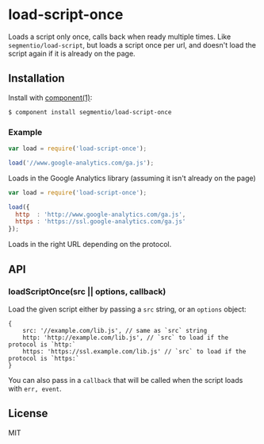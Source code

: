
# load-script-once

  Loads a script only once, calls back when ready multiple times. Like `segmentio/load-script`, but loads a script once per url, and doesn't load the script again if it is already on the page.

## Installation

  Install with [component(1)](http://component.io):

    $ component install segmentio/load-script-once


### Example

```js
var load = require('load-script-once');

load('//www.google-analytics.com/ga.js');
```

Loads in the Google Analytics library (assuming it isn't already on the page)

```js
var load = require('load-script-once');

load({
  http  : 'http://www.google-analytics.com/ga.js',
  https : 'https://ssl.google-analytics.com/ga.js'
});
```

Loads in the right URL depending on the protocol.


## API

### loadScriptOnce(src || options, callback)
  Load the given script either by passing a `src` string, or
  an `options` object:

    {
        src: '//example.com/lib.js', // same as `src` string
        http: 'http://example.com/lib.js', // `src` to load if the protocol is `http:`
        https: 'https://ssl.example.com/lib.js' // `src` to load if the protocol is `https:`
    }

  You can also pass in a `callback` that will be called when
  the script loads with `err, event`.


## License

  MIT
